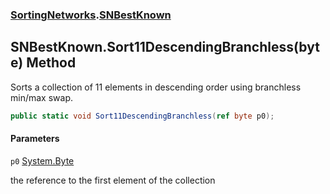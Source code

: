 ### [SortingNetworks](SortingNetworks.md 'SortingNetworks').[SNBestKnown](SortingNetworks.SNBestKnown.md 'SortingNetworks.SNBestKnown')

## SNBestKnown.Sort11DescendingBranchless(byte) Method

Sorts a collection of 11 elements in descending order using branchless min/max swap.

```csharp
public static void Sort11DescendingBranchless(ref byte p0);
```
#### Parameters

<a name='SortingNetworks.SNBestKnown.Sort11DescendingBranchless(byte).p0'></a>

`p0` [System.Byte](https://docs.microsoft.com/en-us/dotnet/api/System.Byte 'System.Byte')

the reference to the first element of the collection